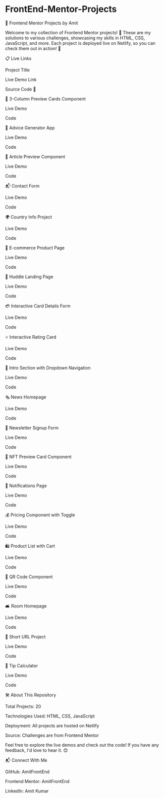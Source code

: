 # FrontEnd-Mentor-Projects


🚀 Frontend Mentor Projects by Amit















Welcome to my collection of Frontend Mentor projects! 🎉 These are my solutions to various challenges, showcasing my skills in HTML, CSS, JavaScript, and more. Each project is deployed live on Netlify, so you can check them out in action! 👀

📋 Live Links







Project Title



Live Demo Link



Source Code 📂





🎴 3-Column Preview Cards Component



Live Demo



Code





🎲 Advice Generator App



Live Demo



Code





📰 Article Preview Component



Live Demo



Code





📬 Contact Form



Live Demo



Code





🌍 Country Info Project



Live Demo



Code





🛒 E-commerce Product Page



Live Demo



Code





🤝 Huddle Landing Page



Live Demo



Code





💳 Interactive Card Details Form



Live Demo



Code





⭐ Interactive Rating Card



Live Demo



Code





📂 Intro Section with Dropdown Navigation



Live Demo



Code





🗞️ News Homepage



Live Demo



Code





📩 Newsletter Signup Form



Live Demo



Code





🎨 NFT Preview Card Component



Live Demo



Code





🔔 Notifications Page



Live Demo



Code





💰 Pricing Component with Toggle



Live Demo



Code





🛍️ Product List with Cart



Live Demo



Code





🔳 QR Code Component



Live Demo



Code





🛋️ Room Homepage



Live Demo



Code





🔗 Short URL Project



Live Demo



Code





💸 Tip Calculator



Live Demo



Code

🛠️ About This Repository





Total Projects: 20



Technologies Used: HTML, CSS, JavaScript



Deployment: All projects are hosted on Netlify



Source: Challenges are from Frontend Mentor

Feel free to explore the live demos and check out the code! If you have any feedback, I'd love to hear it. 😊

📬 Connect With Me





GitHub: AmitFrontEnd



Frontend Mentor: AmitFrontEnd



LinkedIn: Amit Kumar
